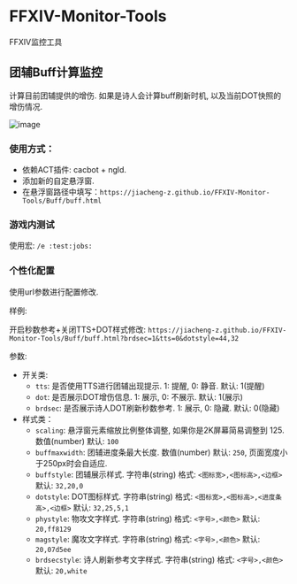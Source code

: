 # FFXIV-Monitor-Tools
FFXIV监控工具

## 团辅Buff计算监控

计算目前团辅提供的增伤. 如果是诗人会计算buff刷新时机, 以及当前DOT快照的增伤情况.

![image](buff_show.gif)

### 使用方式：
- 依赖ACT插件: cacbot + ngld.
- 添加新的自定悬浮窗.
- 在悬浮窗路径中填写：`https://jiacheng-z.github.io/FFXIV-Monitor-Tools/Buff/buff.html`

### 游戏内测试
使用宏: `/e :test:jobs:`

### 个性化配置
使用url参数进行配置修改.

样例: 

开启秒数参考+关闭TTS+DOT样式修改: `https://jiacheng-z.github.io/FFXIV-Monitor-Tools/Buff/buff.html?brdsec=1&tts=0&dotstyle=44,32`

参数:
- 开关类:
    - `tts`: 是否使用TTS进行团辅出现提示. 1: 提醒, 0: 静音. 默认: 1(提醒)
    - `dot`: 是否展示DOT增伤信息. 1: 展示, 0: 不展示. 默认: 1(展示)
    - `brdsec`: 是否展示诗人DOT刷新秒数参考. 1: 展示, 0: 隐藏. 默认: 0(隐藏)
- 样式类：
    - `scaling`: 悬浮窗元素缩放比例整体调整, 如果你是2K屏幕简易调整到 125. 数值(number) 默认: `100`
    - `buffmaxwidth`: 团辅进度条最大长度. 数值(number)  默认: `250`, 页面宽度小于250px时会自适应.
    - `buffstyle`: 团辅展示样式. 字符串(string)  格式: `<图标宽>,<图标高>,<边框>` 默认: `32,20,0`
    - `dotstyle`: DOT图标样式. 字符串(string) 格式: `<图标宽>,<图标高>,<进度条高>,<边框>` 默认: `32,25,5,1`
    - `phystyle`: 物攻文字样式. 字符串(string) 格式: `<字号>,<颜色>` 默认: `20,ff8129`
    - `magstyle`: 魔攻文字样式. 字符串(string) 格式: `<字号>,<颜色>` 默认: `20,07d5ee`
    - `brdsecstyle`: 诗人刷新参考文字样式. 字符串(string) 格式: `<字号>,<颜色>` 默认: `20,white`